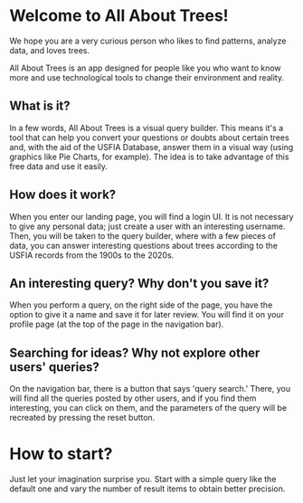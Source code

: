 
# Welcome to All About Trees!
We hope you are a very curious person who likes to find patterns, analyze data, and loves trees.

All About Trees is an app designed for people like you who want to know more and use technological tools to change their environment and reality.

## What is it?
In a few words, All About Trees is a visual query builder. This means it's a tool that can help you convert your questions or doubts about certain trees and, with the aid of the USFIA Database, answer them in a visual way (using graphics like Pie Charts, for example). The idea is to take advantage of this free data and use it easily.

## How does it work?
When you enter our landing page, you will find a login UI. It is not necessary to give any personal data; just create a user with an interesting username. Then, you will be taken to the query builder, where with a few pieces of data, you can answer interesting questions about trees according to the USFIA records from the 1900s to the 2020s.

## An interesting query? Why don't you save it?
When you perform a query, on the right side of the page, you have the option to give it a name and save it for later review. You will find it on your profile page (at the top of the page in the navigation bar).

## Searching for ideas? Why not explore other users' queries?
On the navigation bar, there is a button that says 'query search.' There, you will find all the queries posted by other users, and if you find them interesting, you can click on them, and the parameters of the query will be recreated by pressing the reset button.

# How to start?
Just let your imagination surprise you. Start with a simple query like the default one and vary the number of result items to obtain better precision.
